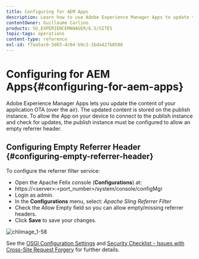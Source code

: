 ```yaml
---
title: Configuring for AEM Apps
description: Learn how to use Adobe Experience Manager Apps to update the content of your application OTA (over the air).
contentOwner: Guillaume Carlino
products: SG_EXPERIENCEMANAGER/6.5/SITES
topic-tags: operations
content-type: reference
exl-id: f7aa5ac0-3d03-4c04-b9c2-1bda427b0588
---
```

# Configuring for AEM Apps{#configuring-for-aem-apps}

Adobe Experience Manager Apps lets you update the content of your application OTA (over the air). The updated content is stored on the publish instance. To allow the App on your device to connect to the publish instance and check for updates, the publish instance must be configured to allow an empty referrer header.

## Configuring Empty Referrer Header {#configuring-empty-referrer-header}

To configure the referrer filter service:

* Open the Apache Felix console (**Configurations**) at:
* https://&lt;server&gt;:&lt;port_number&gt;/system/console/configMgr
* Login as admin.
* In the **Configurations** menu, select: *Apache Sling Referrer Filter*
* Check the Allow Empty field so you can allow empty/missing referrer headers.
* Click **Save** to save your changes.

![chlimage_1-58](assets/chlimage_1-58a.png)

See the [OSGI Configuration Settings](/help/sites-deploying/osgi-configuration-settings.md) and [Security Checklist - Issues with Cross-Site Request Forgery](/help/sites-administering/security-checklist.md#protect-against-cross-site-request-forgery) for further details.
